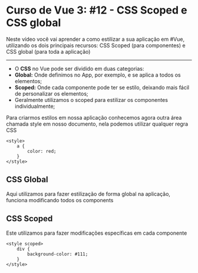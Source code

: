 # Curso de Vue 3: #12 - CSS Scoped e CSS global
Neste vídeo você vai aprender a como estilizar a sua aplicação em #Vue, utilizando os dois principais recursos: CSS Scoped (para componentes) e CSS global (para toda a aplicação)

------



* O **CSS** no Vue pode ser dividido em duas categorias:
* **Global:** Onde definimos no App, por exemplo, e se aplica a todos os elementos;
* **Scoped:** Onde cada componente pode ter se estilo, deixando mais fácil de personalizar os elementos;
* Geralmente utilizamos o scoped para estilizar os componentes individualmente;

Para criarmos estilos em nossa aplicação conhecemos agora outra área chamada style em nosso documento, nela podemos utilizar qualquer regra CSS
~~~vue
<style>
    a {
        color: red;
    }
</style>
~~~

## CSS Global
Aqui utilizamos para fazer estilização de forma global na aplicação, funciona modificando todos os components

## CSS Scoped
Este utilizamos para fazer modificações específicas em cada componente
~~~vue
<style scoped>
    div {
        background-color: #111;
    }
</style>
~~~